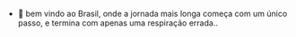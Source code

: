 - 👋 bem vindo ao Brasil, onde a jornada mais longa começa com um único passo, e termina com apenas uma respiração errada..

<!---
1999-joao/1999-joao is a ✨ special ✨ repository because its `README.md` (this file) appears on your GitHub profile.

